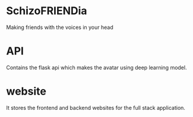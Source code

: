 # SchizoFRIENDia
Making friends with the voices in your head

# API
Contains the flask api which makes the avatar using deep learning model.

# website
It stores the frontend and backend websites for the full stack application.
